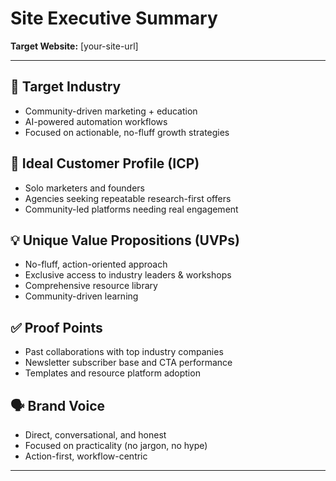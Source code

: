 # Site Executive Summary

**Target Website:** [your-site-url]

---

## 🎯 Target Industry
- Community-driven marketing + education
- AI-powered automation workflows
- Focused on actionable, no-fluff growth strategies

## 👥 Ideal Customer Profile (ICP)
- Solo marketers and founders
- Agencies seeking repeatable research-first offers
- Community-led platforms needing real engagement

## 💡 Unique Value Propositions (UVPs)
- No-fluff, action-oriented approach
- Exclusive access to industry leaders & workshops
- Comprehensive resource library
- Community-driven learning

## ✅ Proof Points
- Past collaborations with top industry companies
- Newsletter subscriber base and CTA performance
- Templates and resource platform adoption

## 🗣 Brand Voice
- Direct, conversational, and honest
- Focused on practicality (no jargon, no hype)
- Action-first, workflow-centric

---
